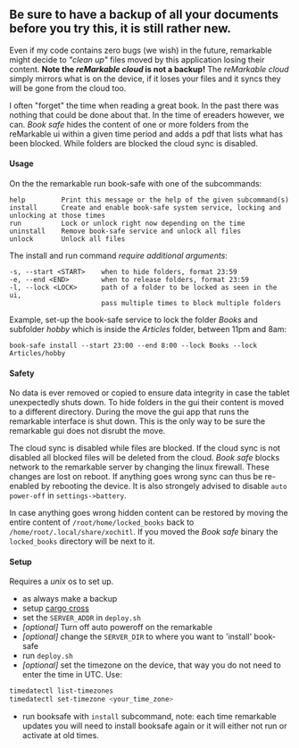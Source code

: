 ## Be sure to have a backup of all your documents before you try this, it is still rather new.
Even if my code contains zero bugs (we wish) in the future, remarkable might decide to _"clean up"_ files moved by this application losing their content. __Note the _reMarkable cloud_ is not a backup!__ The _reMarkable cloud_ simply mirrors what is on the device, if it loses your files and it syncs they will be gone from the cloud too.

I often "forget" the time when reading a great book. In the past there was nothing that could be
done about that. In the time of ereaders however, we can. _Book safe_ hides the content of one or more folders from the reMarkable ui within a given time period and adds a pdf that lists what has been blocked. While folders are blocked the cloud sync is disabled.

#### Usage
On the the remarkable run book-safe with one of the subcommands:
```
help         Print this message or the help of the given subcommand(s)
install      Create and enable book-safe system service, locking and unlocking at those times
run          Lock or unlock right now depending on the time
uninstall    Remove book-safe service and unlock all files
unlock       Unlock all files
```
The install and run command _require additional arguments_:
```
-s, --start <START>    when to hide folders, format 23:59
-e, --end <END>        when to release folders, format 23:59
-l, --lock <LOCK>      path of a folder to be locked as seen in the ui, 
                       pass multiple times to block multiple folders
```

Example, set-up the book-safe service to lock the folder _Books_ and subfolder _hobby_ which is inside the _Articles_ folder, between 11pm and 8am:
```
book-safe install --start 23:00 --end 8:00 --lock Books --lock Articles/hobby
```

#### Safety
No data is ever removed or copied to ensure data integrity in case the tablet unexpectedly shuts down. To hide folders in the gui their content is moved to a different directory. During the move the gui app that runs the remarkable interface is shut down. This is the only way to be sure the remarkable gui does not disrubt the move.

The cloud sync is disabled while files are blocked. If the cloud sync is not disabled all blocked files will be deleted from the cloud. _Book safe_ blocks network to the remarkable server by changing the linux firewall. These changes are lost on reboot. If anything goes wrong sync can thus be re-enabled by rebooting the device. It is also strongely advised to disable `auto power-off` in `settings->battery`.

In case anything goes wrong hidden content can be restored by moving the entire content of `/root/home/locked_books` back to `/home/root/.local/share/xochitl`. If you moved the _Book safe_ binary the `locked_books` directory will be next to it.

#### Setup
Requires a _unix_ os to set up.

- as always make a backup
- setup [cargo cross](https://github.com/cross-rs/cross)
- set the `SERVER_ADDR` in `deploy.sh` 
- _[optional]_ Turn off auto poweroff on the remarkable
- _[optional]_ change the `SERVER_DIR` to where you want to 'install' book-safe
- run `deploy.sh`
- _[optional]_ set the timezone on the device, that way you do not need to enter the time in UTC. Use:
```bash
timedatectl list-timezones
timedatectl set-timezone <your_time_zone>
```
- run booksafe with `install` subcommand, note: each time remarkable updates you will need to install booksafe again or it will either not run or activate at old times.
